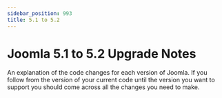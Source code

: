 ```yaml
---
sidebar_position: 993
title: 5.1 to 5.2
---
```


Joomla 5.1 to 5.2 Upgrade Notes
===============================

An explanation of the code changes for each version of Joomla.
If you follow from the version of your current code until the version you want to support you should come across all the changes you need to make.
